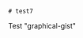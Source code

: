                                                                                                                                                                                                                                                                                                                                                                # test7
Test "graphical-gist"